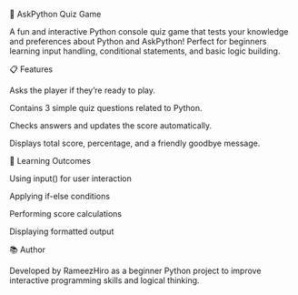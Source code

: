 🧠 AskPython Quiz Game

A fun and interactive Python console quiz game that tests your knowledge and preferences about Python and AskPython! Perfect for beginners learning input handling, conditional statements, and basic logic building.


📋 Features

Asks the player if they’re ready to play.

Contains 3 simple quiz questions related to Python.

Checks answers and updates the score automatically.

Displays total score, percentage, and a friendly goodbye message.


🏁 Learning Outcomes

Using input() for user interaction

Applying if-else conditions

Performing score calculations

Displaying formatted output

📚 Author

Developed by RameezHiro as a beginner Python project to improve interactive programming skills and logical thinking.